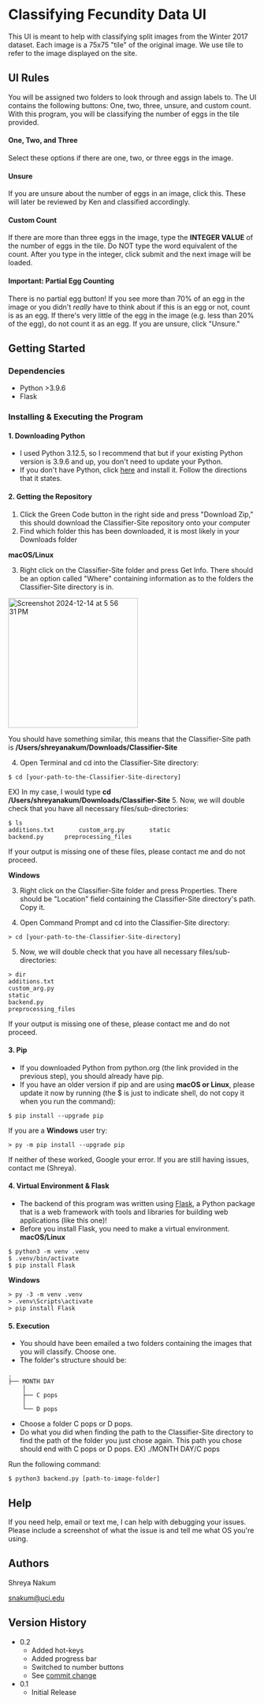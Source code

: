 # Classifying Fecundity Data UI

This UI is meant to help with classifying split images from the Winter 2017 dataset. Each image is a 75x75 "tile" of the original image. We use tile to refer to the image displayed on the site.

## UI Rules

You will be assigned two folders to look through and assign labels to. The UI contains the following buttons: One, two, three, unsure, and custom count. With this program, you will be classifying the number of eggs in the tile provided.
#### One, Two, and Three
Select these options if there are one, two, or three eggs in the image. 

#### Unsure
If you are unsure about the number of eggs in an image, click this. These will later be reviewed by Ken and classified accordingly.

#### Custom Count
If there are more than three eggs in the image, type the **INTEGER VALUE** of the number of eggs in the tile. Do NOT type the word equivalent of the count. After you type in the integer, click submit and the next image will be loaded.

#### Important: Partial Egg Counting
There is no partial egg button! If you see more than 70% of an egg in the image or you didn't _really_ have to think about if this is an egg or not, count is as an egg. If there's very little of the egg in the image (e.g. less than 20% of the egg), do not count it as an egg. If you are unsure, click "Unsure."

## Getting Started

### Dependencies

* Python >3.9.6
* Flask

### Installing & Executing the Program

#### 1. Downloading Python
* I used Python 3.12.5, so I recommend that but if your existing Python version is 3.9.6 and up, you don't need to update your Python.
* If you don't have Python, click [here]([url](https://www.python.org/downloads/)) and install it. Follow the directions that it states.

#### 2. Getting the Repository
1. Click the Green Code button in the right side and press "Download Zip," this should download the Classifier-Site repository onto your computer
2. Find which folder this has been downloaded, it is most likely in your Downloads folder

**macOS/Linux**

3. Right click on the Classifier-Site folder and press Get Info. There should be an option called "Where" containing information as to the folders the Classifier-Site directory is in.

<img width="263" alt="Screenshot 2024-12-14 at 5 56 31 PM" src="https://github.com/user-attachments/assets/98640e07-6f7c-4ef6-85b4-25cc0d3725cd" />

You should have something similar, this means that the Classifier-Site path is **/Users/shreyanakum/Downloads/Classifier-Site**

4. Open Terminal and cd into the Classifier-Site directory:
```
$ cd [your-path-to-the-Classifier-Site-directory]
```
EX) In my case, I would type **cd /Users/shreyanakum/Downloads/Classifier-Site**
5. Now, we will double check that you have all necessary files/sub-directories:
```
$ ls
additions.txt		custom_arg.py		static
backend.py		preprocessing_files
```
If your output is missing one of these files, please contact me and do not proceed.

**Windows**

3. Right click on the Classifier-Site folder and press Properties. There should be "Location" field containing  the Classifier-Site directory's path. Copy it.

4. Open Command Prompt and cd into the Classifier-Site directory:
```
> cd [your-path-to-the-Classifier-Site-directory]
```
5. Now, we will double check that you have all necessary files/sub-directories:
```
> dir
additions.txt
custom_arg.py
static
backend.py
preprocessing_files
```
If your output is missing one of these, please contact me and do not proceed.

#### 3. Pip
* If you downloaded Python from python.org (the link provided in the previous step), you should already have pip.
* If you have an older version if pip and are using **macOS or Linux**, please update it now by running (the $ is just to indicate shell, do not copy it when you run the command):
```
$ pip install --upgrade pip
```
If you are a **Windows** user try:
```
> py -m pip install --upgrade pip
```
If neither of these worked, Google your error. If you are still having issues, contact me (Shreya). 

#### 4. Virtual Environment & Flask
* The backend of this program was written using [Flask](https://flask.palletsprojects.com/en/stable/installation/), a Python package that is a web framework with tools and libraries for building web applications (like this one)!
* Before you install Flask, you need to make a virtual environment.
**macOS/Linux**
```
$ python3 -m venv .venv
$ .venv/bin/activate
$ pip install Flask
```
**Windows**
```
> py -3 -m venv .venv
> .venv\Scripts\activate
> pip install Flask
```

#### 5. Execution
* You should have been emailed a two folders containing the images that you will classify. Choose one.
* The folder's structure should be:
```
.
├── MONTH DAY
    │
    ├── C pops
    │
    └── D pops
```

* Choose a folder C pops or D pops.
* Do what you did when finding the path to the Classifier-Site directory to find the path of the folder you just chose again. This path you chose should end with C pops or D pops.
EX) ./MONTH DAY/C pops

Run the following command:
```
$ python3 backend.py [path-to-image-folder]
```

## Help

If you need help, email or text me, I can help with debugging your issues. Please include a screenshot of what the issue is and tell me what OS you're using.

## Authors

Shreya Nakum

[snakum@uci.edu](snakum@uci.edu)

## Version History

* 0.2
    * Added hot-keys
    * Added progress bar
    * Switched to number buttons
    * See [commit change](https://github.com/sn82978/Classifier-Site/graphs/commit-activity)
* 0.1
    * Initial Release
